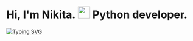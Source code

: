 <h1>Hi, I'm Nikita.</a> 
<img src="https://github.com/blackcater/blackcater/raw/main/images/Hi.gif" height="32"/> Python developer.</h1>

<a href="https://git.io/typing-svg"><img src="https://readme-typing-svg.herokuapp.com?font=Fira+Code&size=14&pause=1000&multiline=true&repeat=false&width=435&lines=Languages+and+Tools%3A+Python%2C+Django%2C+Django+Rest+Framework+(DRF)%2C+PostgreSQL%2C+SQLite3%2C+;SQL%2C+REST+API%2C+JSON%2C+OAuth+2.0%2C+JWT%2BDjoser%2C+GIT%2C+Notion%2C+DRF+Spectacular%2C+;Client+API+%D0%B2+Telegram%2C+HTML%2C+CSS%2C+Bootstrap%2C+Unittest%2C+Pythonanywhere%2C+Docker%2C+Yandex.Cloud%2C+Nginx%2C+Pytest." alt="Typing SVG" /></a>
